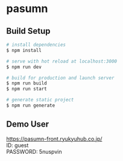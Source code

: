 # pasumn

## Build Setup

```bash
# install dependencies
$ npm install

# serve with hot reload at localhost:3000
$ npm run dev

# build for production and launch server
$ npm run build
$ npm run start

# generate static project
$ npm run generate
```
## Demo User
https://pasumn-front.ryukyuhub.co.jp/  
ID: guest  
PASSWORD: 5nuspvin